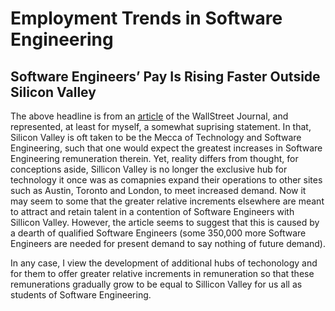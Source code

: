 # Employment Trends in Software Engineering

## Software Engineers’ Pay Is Rising Faster Outside Silicon Valley

The above headline is from an [article](https://www.wsj.com/articles/software-engineers-pay-is-rising-faster-outside-silicon-valley-11581550773) of the WallStreet Journal, and represented, at least for myself, a somewhat suprising statement. In that, Silicon Valley is oft taken to be the Mecca of Technology and Software Engineering, such that one would expect the greatest increases in Software Engineering remuneration therein. Yet, reality differs from thought, for conceptions aside, Sillicon Valley is no longer the exclusive hub for technology it once was as comapnies expand their operations to other sites such as Austin, Toronto and London, to meet increased demand. Now it may seem to some that the greater relative increments elsewhere are meant to attract and retain talent in a contention of Software Engineers with Sillicon Valley. However, the article seems to suggest that this is caused by a dearth of qualified Software Engineers (some 350,000 more Software Engineers are needed for present demand to say nothing of future demand).

In any case, I view the development of additional hubs of techonology and for them to offer greater relative increments in remuneration so that these remunerations gradually grow to be equal to Sillicon Valley for us all as students of Software Engineering.
